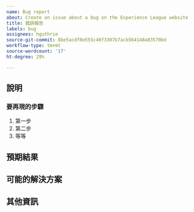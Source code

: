 ```yaml
---
name: Bug report
about: Create an issue about a bug on the Experience League website
title: 錯誤報告
labels: bug
assignees: hguthrie
source-git-commit: 8be5acdf0e555c46f3307b7acb564148a83570bd
workflow-type: tm+mt
source-wordcount: '17'
ht-degree: 29%

---
```



## 說明

<!-- (REQUIRED) What is the issue or current behavior? -->

### 要再現的步驟

<!-- (OPTIONAL) What needs to be done to replicate this issue? You can provide your scenario in a Gist. -->

1. 第一步
1. 第二步
1. 等等

## 預期結果

<!-- (REQUIRED) What is the expected result or behavior after resolving this issue? -->

## 可能的解決方案

<!-- (OPTIONAL) What would a solution for this issue look like? -->

## 其他資訊

<!-- (OPTIONAL) What other information can you provide about this issue? -->

<!--
Thank you for taking the time to report this issue!
GitHub Issues in this repo should relate to the applicable codebase.

Before submitting this issue, make sure you are complying with our Code of Conduct:
https://github.com/AdobeDocs/commerce-operations.en/blob/main/code-of-conduct.md

Issues that do not comply with our Code of Conduct or do not contain enough information may be closed at the maintainers' discretion.

Feel free to remove this section before creating this issue.
-->
